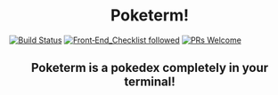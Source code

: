 <h1 align="center">Poketerm!</h1>

[![Build Status](https://travis-ci.com/NickR23/poketerm.svg?branch=master)](https://travis-ci.com/NickR23/poketerm)
[![Front‑End_Checklist followed](https://img.shields.io/badge/Front‑End_Checklist-followed-brightgreen.svg)](https://github.com/thedaviddias/Front-End-Checklist/)
[![PRs Welcome](https://img.shields.io/badge/PRs-welcome-brightgreen.svg?style=flat-square)](http://makeapullrequest.com)

<h2 align="center">Poketerm is a pokedex completely in your terminal!</a>
